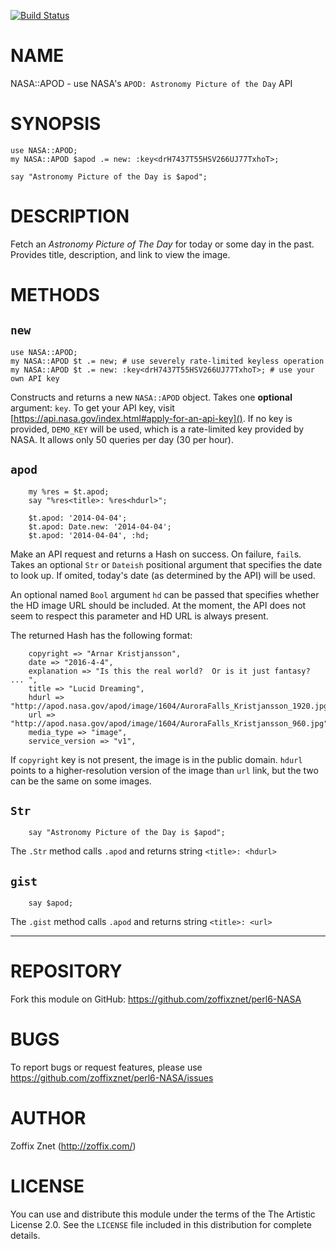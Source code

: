 [![Build Status](https://travis-ci.org/zoffixznet/perl6-NASA.svg)](https://travis-ci.org/zoffixznet/perl6-NASA)

# NAME

NASA::APOD - use NASA's `APOD: Astronomy Picture of the Day` API

# SYNOPSIS

```perl6
use NASA::APOD;
my NASA::APOD $apod .= new: :key<drH7437T55HSV266UJ77TxhoT>;

say "Astronomy Picture of the Day is $apod";
```
# DESCRIPTION

Fetch an *Astronomy Picture of The Day* for today or some day in the past.
Provides title, description, and link to view the image.

# METHODS

## `new`

```perl6
use NASA::APOD;
my NASA::APOD $t .= new; # use severely rate-limited keyless operation
my NASA::APOD $t .= new: :key<drH7437T55HSV266UJ77TxhoT>; # use your own API key
```

Constructs and returns a new `NASA::APOD` object. Takes one **optional**
argument: `key`. To get your API key, visit [https://api.nasa.gov/index.html#apply-for-an-api-key](). If no key is provided,
`DEMO_KEY` will be used, which is a rate-limited key provided by NASA. It allows
only 50 queries per day (30 per hour).

## `apod`

```perl6
    my %res = $t.apod;
    say "%res<title>: %res<hdurl>";

    $t.apod: '2014-04-04';
    $t.apod: Date.new: '2014-04-04';
    $t.apod: '2014-04-04', :hd;
```

Make an API request and returns a Hash on success. On failure, `fail`s. Takes
an optional `Str` or `Dateish` positional argument that specifies the date
to look up. If omited, today's date (as determined by the API) will be used.

An optional named `Bool` argument `hd` can be passed that specifies whether
the HD image URL should be included. At the moment, the API does not seem
to respect this parameter and HD URL is always present.

The returned Hash has the following format:

```perl6
    copyright => "Arnar Kristjansson",
    date => "2016-4-4",
    explanation => "Is this the real world?  Or is it just fantasy? ... ",
    title => "Lucid Dreaming",
    hdurl => "http://apod.nasa.gov/apod/image/1604/AuroraFalls_Kristjansson_1920.jpg",
    url => "http://apod.nasa.gov/apod/image/1604/AuroraFalls_Kristjansson_960.jpg",
    media_type => "image",
    service_version => "v1",
```

If `copyright` key is not present, the image is in the public domain.
`hdurl` points to a higher-resolution version of the image than `url` link,
but the two can be the same on some images.

## `Str`

```perl6
    say "Astronomy Picture of the Day is $apod";
```

The `.Str` method calls `.apod` and returns string `<title>: <hdurl>`

## `gist`

```perl6
    say $apod;
```

The `.gist` method calls `.apod` and returns string `<title>: <url>`

----

# REPOSITORY

Fork this module on GitHub:
https://github.com/zoffixznet/perl6-NASA

# BUGS

To report bugs or request features, please use
https://github.com/zoffixznet/perl6-NASA/issues

# AUTHOR

Zoffix Znet (http://zoffix.com/)

# LICENSE

You can use and distribute this module under the terms of the
The Artistic License 2.0. See the `LICENSE` file included in this
distribution for complete details.
